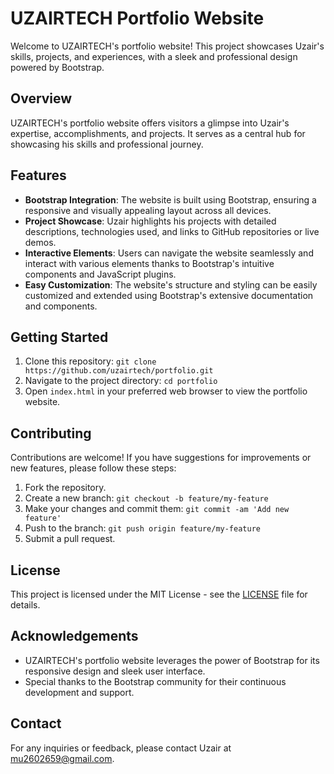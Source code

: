 # UZAIRTECH Portfolio Website

Welcome to UZAIRTECH's portfolio website! This project showcases Uzair's skills, projects, and experiences, with a sleek and professional design powered by Bootstrap.

## Overview

UZAIRTECH's portfolio website offers visitors a glimpse into Uzair's expertise, accomplishments, and projects. It serves as a central hub for showcasing his skills and professional journey.

## Features

- **Bootstrap Integration**: The website is built using Bootstrap, ensuring a responsive and visually appealing layout across all devices.
- **Project Showcase**: Uzair highlights his projects with detailed descriptions, technologies used, and links to GitHub repositories or live demos.
- **Interactive Elements**: Users can navigate the website seamlessly and interact with various elements thanks to Bootstrap's intuitive components and JavaScript plugins.
- **Easy Customization**: The website's structure and styling can be easily customized and extended using Bootstrap's extensive documentation and components.

## Getting Started

1. Clone this repository: `git clone https://github.com/uzairtech/portfolio.git`
2. Navigate to the project directory: `cd portfolio`
3. Open `index.html` in your preferred web browser to view the portfolio website.

## Contributing

Contributions are welcome! If you have suggestions for improvements or new features, please follow these steps:

1. Fork the repository.
2. Create a new branch: `git checkout -b feature/my-feature`
3. Make your changes and commit them: `git commit -am 'Add new feature'`
4. Push to the branch: `git push origin feature/my-feature`
5. Submit a pull request.

## License

This project is licensed under the MIT License - see the [LICENSE](LICENSE) file for details.

## Acknowledgements

- UZAIRTECH's portfolio website leverages the power of Bootstrap for its responsive design and sleek user interface.
- Special thanks to the Bootstrap community for their continuous development and support.

## Contact

For any inquiries or feedback, please contact Uzair at mu2602659@gmail.com.
